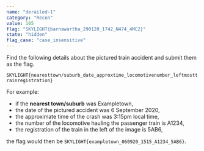 ```yaml
---
name: "derailed-1"
category: "Recon"
value: 105
flag: "SKYLIGHT{barnawartha_290120_1742_N474_4MC2}"
state: "hidden"
flag_case: "case_insensitive"
---
```


Find the following details about the pictured train accident and submit them as the flag.

`SKYLIGHT{nearesttown/suburb_date_approxtime_locomotivenumber_leftmosttrainregistration}`

For example:
- if the **nearest town/suburb** was Exampletown,
- the date of the pictured accident was 6 September 2020,
- the approximate time of the crash was 3:15pm local time,
- the number of the locomotive hauling the passenger train is A1234,
- the registration of the train in the left of the image is 5AB6,

the flag would then be `SKYLIGHT{exampletown_060920_1515_A1234_5AB6}`.

